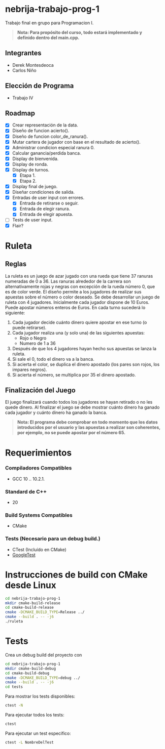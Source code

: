 # nebrija-trabajo-prog-1

Trabajo final en grupo para Programacion I.

> **Nota: Para propósito del curso, todo estará implementado y definido dentro del main.cpp.**

## Integrantes

- Derek Montesdeoca
- Carlos Niño

## Elección de Programa

- Trabajo IV

## Roadmap

- [x] Crear representación de la data.
- [x] Diseño de funcion acierto().
- [x] Diseño de funcion color_de_ranura().
- [x] Mutar cartera de jugador con base en el resultado de acierto().
- [x] Administrar condicion especial ranura 0.
- [x] Calcular ganancia/perdida banca.
- [x] Display de bienvenida.
- [x] Display de ronda.
- [x] Display de turnos.
  - [x] Etapa 1.
  - [x] Etapa 2.
- [x] Display final de juego.
- [x] Diseñar condiciones de salida.
- [x] Entradas de user input con errores.
  - [x] Entrada de retirarse o seguir.
  - [x] Entrada de elegir ranura.
  - [x] Entrada de elegir apuesta.
- [ ] Tests de user input.
- [x] Flair?

# Ruleta

## Reglas

La ruleta es un juego de azar jugado con una rueda que tiene 37 ranuras
numeradas de 0 a 36. Las ranuras alrededor de la carrera son alternativamente
rojas y negras con excepción de la rueda número 0, que es de color verde. El
diseño permite a los jugadores de realizar sus apuestas sobre el número o color
deseado. Se debe desarrollar un juego de ruleta con 4 jugadores. Inicialmente
cada jugador dispone de 10 Euros. Puede apostar números enteros de Euros. En
cada turno sucederá lo siguiente:

1. Cada jugador decide cuánto dinero quiere apostar en ese turno (o puede
   retirarse).
2. Cada jugador realiza una (y solo una) de las siguientes apuestas:
    - Rojo o Negro
    - Numero de 1 a 36
3. Después de que los 4 jugadores hayan hecho sus apuestas se lanza la ruleta.
4. Si sale el 0, todo el dinero va a la banca.
5. Si acierta el color, se duplica el dinero apostado (los pares son rojos, los
   impares negros).
6. Si acierta el número, se multiplica por 35 el dinero apostado.

## Finalización del Juego

El juego finalizará cuando todos los jugadores se hayan retirado o no les quede
dinero. Al finalizar el juego se debe mostrar cuánto dinero ha ganado cada
jugador y cuánto dinero ha ganado la banca.
> **Nota: El programa debe comprobar en todo momento que los datos introducidos por el usuario y las apuestas a realizar son coherentes, por ejemplo, no se puede apostar por el número 65.**

# Requerimientos

### Compiladores Compatibles
- GCC 10 .. 10.2.1.

### Standard de C++
- 20

### Build Systems Compatibles
- CMake

### Tests (Necesario para un debug build.)
- CTest (Incluído en CMake)
- [GoogleTest](https://github.com/google/googletest)

# Instrucciones de build con CMake desde Linux
```bash
cd nebrija-trabajo-prog-1
mkdir cmake-build-release
cd cmake-build-release
cmake -DCMAKE_BUILD_TYPE=Release ../
cmake --build . -- -j6
./ruleta
```

# Tests
Crea un debug build del proyecto con
```bash
cd nebrija-trabajo-prog-1
mkdir cmake-build-debug
cd cmake-build-debug
cmake -DCMAKE_BUILD_TYPE=debug ../
cmake --build . -- -j6
cd tests
```

Para mostrar los tests disponibles:
```bash
ctest -N
```

Para ejecutar todos los tests:
```bash
ctest
```

Para ejecutar un test especifico:
```bash
ctest -L NombreDelTest
```
